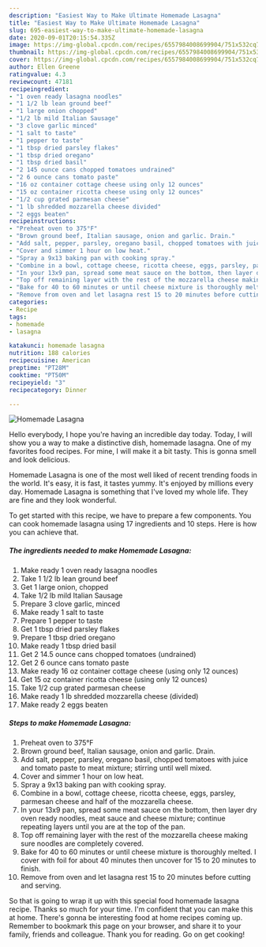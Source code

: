 ```yaml
---
description: "Easiest Way to Make Ultimate Homemade Lasagna"
title: "Easiest Way to Make Ultimate Homemade Lasagna"
slug: 695-easiest-way-to-make-ultimate-homemade-lasagna
date: 2020-09-01T20:15:54.335Z
image: https://img-global.cpcdn.com/recipes/6557984008699904/751x532cq70/homemade-lasagna-recipe-main-photo.jpg
thumbnail: https://img-global.cpcdn.com/recipes/6557984008699904/751x532cq70/homemade-lasagna-recipe-main-photo.jpg
cover: https://img-global.cpcdn.com/recipes/6557984008699904/751x532cq70/homemade-lasagna-recipe-main-photo.jpg
author: Ellen Greene
ratingvalue: 4.3
reviewcount: 47181
recipeingredient:
- "1 oven ready lasagna noodles"
- "1 1/2 lb lean ground beef"
- "1 large onion chopped"
- "1/2 lb mild Italian Sausage"
- "3 clove garlic minced"
- "1 salt to taste"
- "1 pepper to taste"
- "1 tbsp dried parsley flakes"
- "1 tbsp dried oregano"
- "1 tbsp dried basil"
- "2 145 ounce cans chopped tomatoes undrained"
- "2 6 ounce cans tomato paste"
- "16 oz container cottage cheese using only 12 ounces"
- "15 oz container ricotta cheese using only 12 ounces"
- "1/2 cup grated parmesan cheese"
- "1 lb shredded mozzarella cheese divided"
- "2 eggs beaten"
recipeinstructions:
- "Preheat oven to 375°F"
- "Brown ground beef, Italian sausage, onion and garlic. Drain."
- "Add salt, pepper, parsley, oregano basil, chopped tomatoes with juice and tomato paste to meat mixture; stirring until well mixed."
- "Cover and simmer 1 hour on low heat."
- "Spray a 9x13 baking pan with cooking spray."
- "Combine in a bowl, cottage cheese, ricotta cheese, eggs, parsley, parmesan cheese and half of the mozzarella cheese."
- "In your 13x9 pan, spread some meat sauce on the bottom, then layer dry oven ready noodles, meat sauce and cheese mixture; continue repeating layers until you are at the top of the pan."
- "Top off remaining layer with the rest of the mozzarella cheese making sure noodles are completely covered."
- "Bake for 40 to 60 minutes or until cheese mixture is thoroughly melted. I cover with foil for about 40 minutes then uncover for 15 to 20 minutes to finish."
- "Remove from oven and let lasagna rest 15 to 20 minutes before cutting and serving."
categories:
- Recipe
tags:
- homemade
- lasagna

katakunci: homemade lasagna 
nutrition: 188 calories
recipecuisine: American
preptime: "PT28M"
cooktime: "PT50M"
recipeyield: "3"
recipecategory: Dinner

---
```



![Homemade Lasagna](https://img-global.cpcdn.com/recipes/6557984008699904/751x532cq70/homemade-lasagna-recipe-main-photo.jpg)

Hello everybody, I hope you're having an incredible day today. Today, I will show you a way to make a distinctive dish, homemade lasagna. One of my favorites food recipes. For mine, I will make it a bit tasty. This is gonna smell and look delicious.

Homemade Lasagna is one of the most well liked of recent trending foods in the world. It's easy, it is fast, it tastes yummy. It's enjoyed by millions every day. Homemade Lasagna is something that I've loved my whole life. They are fine and they look wonderful.




To get started with this recipe, we have to prepare a few components. You can cook homemade lasagna using 17 ingredients and 10 steps. Here is how you can achieve that.

<!--inarticleads1-->

##### The ingredients needed to make Homemade Lasagna:

1. Make ready 1 oven ready lasagna noodles
1. Take 1 1/2 lb lean ground beef
1. Get 1 large onion, chopped
1. Take 1/2 lb mild Italian Sausage
1. Prepare 3 clove garlic, minced
1. Make ready 1 salt to taste
1. Prepare 1 pepper to taste
1. Get 1 tbsp dried parsley flakes
1. Prepare 1 tbsp dried oregano
1. Make ready 1 tbsp dried basil
1. Get 2 14.5 ounce cans chopped tomatoes (undrained)
1. Get 2 6 ounce cans tomato paste
1. Make ready 16 oz container cottage cheese (using only 12 ounces)
1. Get 15 oz container ricotta cheese (using only 12 ounces)
1. Take 1/2 cup grated parmesan cheese
1. Make ready 1 lb shredded mozzarella cheese (divided)
1. Make ready 2 eggs beaten




<!--inarticleads2-->

##### Steps to make Homemade Lasagna:

1. Preheat oven to 375°F
1. Brown ground beef, Italian sausage, onion and garlic. Drain.
1. Add salt, pepper, parsley, oregano basil, chopped tomatoes with juice and tomato paste to meat mixture; stirring until well mixed.
1. Cover and simmer 1 hour on low heat.
1. Spray a 9x13 baking pan with cooking spray.
1. Combine in a bowl, cottage cheese, ricotta cheese, eggs, parsley, parmesan cheese and half of the mozzarella cheese.
1. In your 13x9 pan, spread some meat sauce on the bottom, then layer dry oven ready noodles, meat sauce and cheese mixture; continue repeating layers until you are at the top of the pan.
1. Top off remaining layer with the rest of the mozzarella cheese making sure noodles are completely covered.
1. Bake for 40 to 60 minutes or until cheese mixture is thoroughly melted. I cover with foil for about 40 minutes then uncover for 15 to 20 minutes to finish.
1. Remove from oven and let lasagna rest 15 to 20 minutes before cutting and serving.




So that is going to wrap it up with this special food homemade lasagna recipe. Thanks so much for your time. I'm confident that you can make this at home. There's gonna be interesting food at home recipes coming up. Remember to bookmark this page on your browser, and share it to your family, friends and colleague. Thank you for reading. Go on get cooking!
